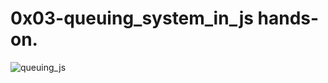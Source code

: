 # 0x03-queuing_system_in_js hands-on.
![queuing_js](https://cdn.educba.com/academy/wp-content/uploads/2020/01/Queue-in-JavaScript.jpg)

